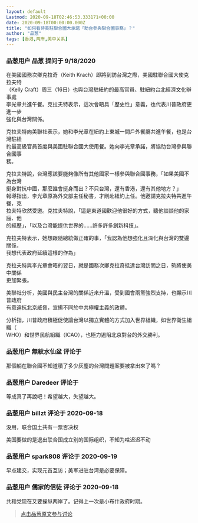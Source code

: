 ```yaml
---
layout: default
Lastmod: 2020-09-18T02:46:53.333171+00:00
date: 2020-09-18T00:00:00.000Z
title: "如何看待美駐聯合國大承諾「助台參與聯合國事務」？"
author: "品葱"
tags: [香港,两岸,美中关系]
---
```



### 品葱用户 **品葱** 提问于 9/18/2020
    
在美國國務次卿克拉奇（Keith Krach）即將到訪台灣之際，美國駐聯合國大使克拉夫特  
（Kelly Craft）周三（16日）也與台灣駐紐約的最高官員、駐紐約台北經濟文化辦事處  
李光章共進午餐。克拉夫特表示，這次會晤具「歷史性」意義，也代表川普政府更進一步  
強化與台灣關係。  
  
克拉夫特向美聯社表示，她和李光章在紐約上東城一間戶外餐廳共進午餐，也是台灣駐紐  
約最高級官員首度與美國駐聯合國大使用餐。她向李光章承諾，將協助台灣參與聯合國事  
務。  
  
克拉夫特說，台灣應該要能夠像所有其他國家一樣參與聯合國事務，「如果美國不為台灣  
挺身對抗中國，那麼誰會挺身而出？不只台灣，還有香港，還有其他地方？」  
報導指出，李光章原為外交部主任秘書，才剛赴紐約上任。他邀請克拉夫特共進午餐，克  
拉夫特欣然受邀。克拉夫特說，「這是東道國歡迎他很好的方式，聽他談談他的家庭、他  
的經歷」，「以及台灣能提供世界的……許多許多創新科技」。  
  
克拉夫特表示，她想跟隨總統做正確的事，「我認為他想強化且深化與台灣的雙邊關係，  
我想代表政府延續這樣的作為」  
  
克拉夫特與李光章會晤的翌日，就是國務次卿克拉奇抵達台灣訪問之日，勢將使美中關係  
更加緊張。  
  
美聯社分析，美國與民主台灣的關係近來升溫，受到國會兩黨強烈支持，也顯示川普政府  
有意違抗北京威脅，宣揚不同於中共極權主義的政體。  
  
分析指，川普政府積極促使讓台灣以獨立實體的方式加入世界組織，如世界衛生組織（  
WHO）和世界民航組織（ICAO），也極力遏阻北京對台的外交勝利。
    
                

### 品葱用户 **無紋水仙盆** 评论于 
        
那個躺在聯合國不知道積了多少灰塵的台灣問題案要被拿出來了嗎？
        
                

### 品葱用户 **Daredeer** 评论于 
        
等成真了再說吧！希望越大，失望越大。
        
                

### 品葱用户 **billzt** 评论于 2020-09-18
        
没用，联合国土共有一票否决权  
  
美国要做的是退出联合国成立别的国际组织，不知为啥迟迟不动
        
                

### 品葱用户 **spark808** 评论于 2020-09-19
        
早点建交，实现元首互访；美军进驻台湾是必要保障。
        
                

### 品葱用户 **儒家的信徒** 评论于 2020-09-18
        
共和党现在又要操纵两岸了。记得上一次是小布什政府时期。
        
                





> [点击品葱原文参与讨论](https://pincong.rocks/question/31138)

